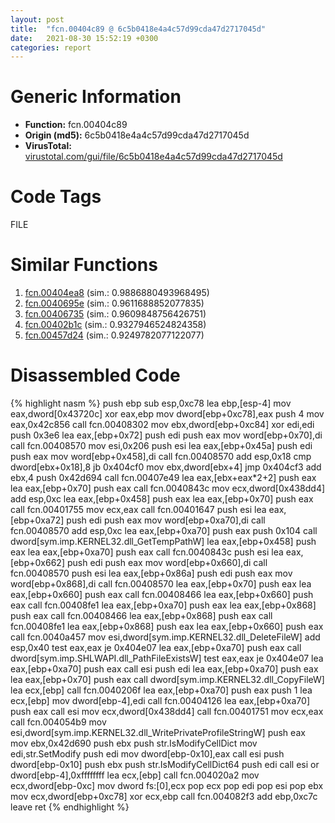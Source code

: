 ```yaml
---
layout: post
title:  "fcn.00404c89 @ 6c5b0418e4a4c57d99cda47d2717045d"
date:   2021-08-30 15:52:19 +0300
categories: report
---
```


# Generic Information
- **Function:** fcn.00404c89
- **Origin (md5):** 6c5b0418e4a4c57d99cda47d2717045d
- **VirusTotal:** [virustotal.com/gui/file/6c5b0418e4a4c57d99cda47d2717045d][virustotal_ref]

# Code Tags
<span class="tag" id="FILE">FILE</span>


# Similar Functions

1. [fcn.00404ea8][similar_1_ref] (sim.: 0.9886880493968495)
2. [fcn.0040695e][similar_2_ref] (sim.: 0.9611688852077835)
3. [fcn.00406735][similar_3_ref] (sim.: 0.9609848756426751)
4. [fcn.00402b1c][similar_4_ref] (sim.: 0.9327946524824358)
5. [fcn.00457d24][similar_5_ref] (sim.: 0.9249782077122077)


# Disassembled Code

{% highlight nasm %}
push ebp
sub esp,0xc78
lea ebp,[esp-4]
mov eax,dword[0x43720c]
xor eax,ebp
mov dword[ebp+0xc78],eax
push 4
mov eax,0x42c856
call fcn.00408302
mov ebx,dword[ebp+0xc84]
xor edi,edi
push 0x3e6
lea eax,[ebp+0x72]
push edi
push eax
mov word[ebp+0x70],di
call fcn.00408570
mov esi,0x206
push esi
lea eax,[ebp+0x45a]
push edi
push eax
mov word[ebp+0x458],di
call fcn.00408570
add esp,0x18
cmp dword[ebx+0x18],8
jb 0x404cf0
mov ebx,dword[ebx+4]
jmp 0x404cf3
add ebx,4
push 0x42d694
call fcn.00407e49
lea eax,[ebx+eax*2+2]
push eax
lea eax,[ebp+0x70]
push eax
call fcn.0040843c
mov ecx,dword[0x438dd4]
add esp,0xc
lea eax,[ebp+0x458]
push eax
lea eax,[ebp+0x70]
push eax
call fcn.00401755
mov ecx,eax
call fcn.00401647
push esi
lea eax,[ebp+0xa72]
push edi
push eax
mov word[ebp+0xa70],di
call fcn.00408570
add esp,0xc
lea eax,[ebp+0xa70]
push eax
push 0x104
call dword[sym.imp.KERNEL32.dll_GetTempPathW]
lea eax,[ebp+0x458]
push eax
lea eax,[ebp+0xa70]
push eax
call fcn.0040843c
push esi
lea eax,[ebp+0x662]
push edi
push eax
mov word[ebp+0x660],di
call fcn.00408570
push esi
lea eax,[ebp+0x86a]
push edi
push eax
mov word[ebp+0x868],di
call fcn.00408570
lea eax,[ebp+0x70]
push eax
lea eax,[ebp+0x660]
push eax
call fcn.00408466
lea eax,[ebp+0x660]
push eax
call fcn.00408fe1
lea eax,[ebp+0xa70]
push eax
lea eax,[ebp+0x868]
push eax
call fcn.00408466
lea eax,[ebp+0x868]
push eax
call fcn.00408fe1
lea eax,[ebp+0x868]
push eax
lea eax,[ebp+0x660]
push eax
call fcn.0040a457
mov esi,dword[sym.imp.KERNEL32.dll_DeleteFileW]
add esp,0x40
test eax,eax
je 0x404e07
lea eax,[ebp+0xa70]
push eax
call dword[sym.imp.SHLWAPI.dll_PathFileExistsW]
test eax,eax
je 0x404e07
lea eax,[ebp+0xa70]
push eax
call esi
push edi
lea eax,[ebp+0xa70]
push eax
lea eax,[ebp+0x70]
push eax
call dword[sym.imp.KERNEL32.dll_CopyFileW]
lea ecx,[ebp]
call fcn.0040206f
lea eax,[ebp+0xa70]
push eax
push 1
lea ecx,[ebp]
mov dword[ebp-4],edi
call fcn.00404126
lea eax,[ebp+0xa70]
push eax
call esi
mov ecx,dword[0x438dd4]
call fcn.00401751
mov ecx,eax
call fcn.004054b9
mov esi,dword[sym.imp.KERNEL32.dll_WritePrivateProfileStringW]
push eax
mov ebx,0x42d690
push ebx
push str.IsModifyCellDict
mov edi,str.SetModify
push edi
mov dword[ebp-0x10],eax
call esi
push dword[ebp-0x10]
push ebx
push str.IsModifyCellDict64
push edi
call esi
or dword[ebp-4],0xffffffff
lea ecx,[ebp]
call fcn.004020a2
mov ecx,dword[ebp-0xc]
mov dword fs:[0],ecx
pop ecx
pop edi
pop esi
pop ebx
mov ecx,dword[ebp+0xc78]
xor ecx,ebp
call fcn.004082f3
add ebp,0xc7c
leave 
ret 
{% endhighlight %}


[similar_1_ref]: /report/fcn.00404ea8@6c5b0418e4a4c57d99cda47d2717045d
[similar_2_ref]: /report/fcn.0040695e@6c5b0418e4a4c57d99cda47d2717045d
[similar_3_ref]: /report/fcn.00406735@6c5b0418e4a4c57d99cda47d2717045d
[similar_4_ref]: /report/fcn.00402b1c@6c5b0418e4a4c57d99cda47d2717045d
[similar_5_ref]: /report/fcn.00457d24@d96761eb00d2d97e2b6f5ffffed0b46a
[virustotal_ref]: https://www.virustotal.com/gui/file/6c5b0418e4a4c57d99cda47d2717045d